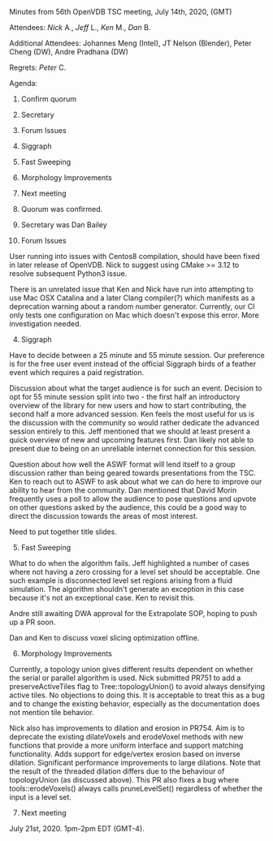 Minutes from 56th OpenVDB TSC meeting, July 14th, 2020, (GMT)

Attendees: *Nick* A., *Jeff* L., *Ken* M., *Dan* B.

Additional Attendees: Johannes Meng (Intel), JT Nelson (Blender),
Peter Cheng (DW), Andre Pradhana (DW)

Regrets: *Peter* C.

Agenda:

1) Confirm quorum
2) Secretary
3) Forum Issues
4) Siggraph
5) Fast Sweeping
6) Morphology Improvements
7) Next meeting


1) Quorum was confirmed.

2) Secretary was Dan Bailey

3) Forum Issues

User running into issues with Centos8 compilation, should have been fixed in
later release of OpenVDB. Nick to suggest using CMake >= 3.12 to resolve
subsequent Python3 issue.

There is an unrelated issue that Ken and Nick have run into attempting to use
Mac OSX Catalina and a later Clang compiler(?) which manifests as a deprecation
warning about a random number generator. Currently, our CI only tests one
configuration on Mac which doesn't expose this error. More investigation needed.

4) Siggraph

Have to decide between a 25 minute and 55 minute session. Our preference is for
the free user event instead of the official Siggraph birds of a feather event
which requires a paid registration.

Discussion about what the target audience is for such an event. Decision to opt
for 55 minute session split into two - the first half an introductory overview
of the library for new users and how to start contributing, the second half a
more advanced session. Ken feels the most useful for us is the discussion with
the community so would rather dedicate the advanced session entirely to this.
Jeff mentioned that we should at least present a quick overview of new and
upcoming features first. Dan likely not able to present due to being on an
unreliable internet connection for this session.

Question about how well the ASWF format will lend itself to a group discussion
rather than being geared towards presentations from the TSC. Ken to reach out to
ASWF to ask about what we can do here to improve our ability to hear from the
community. Dan mentioned that David Morin frequently uses a poll to allow the
audience to pose questions and upvote on other questions asked by the audience,
this could be a good way to direct the discussion towards the areas of most
interest.

Need to put together title slides.

5) Fast Sweeping

What to do when the algorithm fails. Jeff highlighted a number of cases where
not having a zero crossing for a level set should be acceptable. One such
example is disconnected level set regions arising from a fluid simulation. The
algorithm shouldn't generate an exception in this case because it's not an
exceptional case. Ken to revisit this.

Andre still awaiting DWA approval for the Extrapolate SOP, hoping to push up a
PR soon.

Dan and Ken to discuss voxel slicing optimization offline.

6) Morphology Improvements

Currently, a topology union gives different results dependent on whether the
serial or parallel algorithm is used. Nick submitted PR751 to add a
preserveActiveTiles flag to Tree::topologyUnion() to avoid always densifying
active tiles. No objections to doing this. It is acceptable to treat this as a
bug and to change the existing behavior, especially as the documentation does
not mention tile behavior.

Nick also has improvements to dilation and erosion in PR754. Aim is to deprecate
the existing dilateVoxels and erodeVoxel methods with new functions that provide
a more uniform interface and support matching functionality. Adds support for
edge/vertex erosion based on inverse dilation. Significant performance
improvements to large dilations. Note that the result of the threaded dilation
differs due to the behaviour of topologyUnion (as discussed above). This PR also
fixes a bug where tools::erodeVoxels() always calls pruneLevelSet() regardless
of whether the input is a level set.

7) Next meeting

July 21st, 2020. 1pm-2pm EDT (GMT-4).
